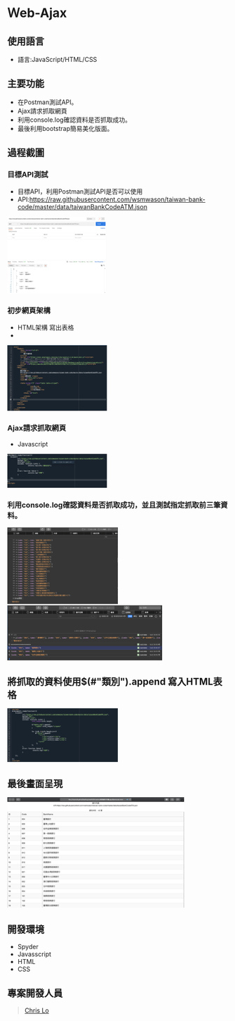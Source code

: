 # Ｗeb-Ajax

## 使用語言

- 語言:JavaScript/HTML/CSS

## 主要功能

- 在Postman測試API。
- Ajax請求抓取網頁
- 利用console.log確認資料是否抓取成功。
- 最後利用bootstrap簡易美化版面。

## 過程截圖
### 目標API測試
- 目標API，利用Postman測試API是否可以使用
- API:https://raw.githubusercontent.com/wsmwason/taiwan-bank-code/master/data/taiwanBankCodeATM.json


<img src="./test_api.png" alt="cover" width="45%"> 

### 初步網頁架構
- HTML架構 寫出表格
- 
<img src="./html.png" alt="cover" width="45%"> 

### Ajax請求抓取網頁
- Javascript
<img src="./get_api.png" alt="cover" width="45%"> 

### 利用console.log確認資料是否抓取成功，並且測試指定抓取前三筆資料。
<img src="./get_success.png" alt="Cover" width="50%"/>
<img src="./get_top3.png" alt="Cover" width="70%"/>

## 將抓取的資料使用$(#"類別").append 寫入HTML表格
<img src="./final script.png" alt="Cover" width="50%"/>

## 最後畫面呈現
<img src="./final output.png" alt="Cover" width="80%"/>

## 開發環境
- Spyder
- Javasscript
- HTML
- CSS


## 專案開發人員

> [Chris Lo](https://github.com/Chrislo-coding)
